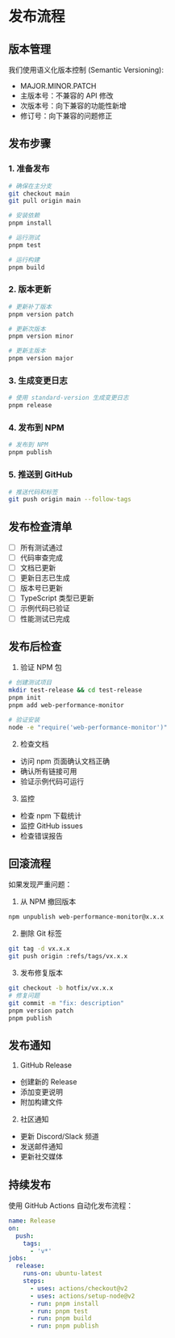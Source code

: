# 发布流程

## 版本管理

我们使用语义化版本控制 (Semantic Versioning):
- MAJOR.MINOR.PATCH
- 主版本号：不兼容的 API 修改
- 次版本号：向下兼容的功能性新增
- 修订号：向下兼容的问题修正

## 发布步骤

### 1. 准备发布

```bash
# 确保在主分支
git checkout main
git pull origin main

# 安装依赖
pnpm install

# 运行测试
pnpm test

# 运行构建
pnpm build
```

### 2. 版本更新

```bash
# 更新补丁版本
pnpm version patch

# 更新次版本
pnpm version minor

# 更新主版本
pnpm version major
```

### 3. 生成变更日志

```bash
# 使用 standard-version 生成变更日志
pnpm release
```

### 4. 发布到 NPM

```bash
# 发布到 NPM
pnpm publish
```

### 5. 推送到 GitHub

```bash
# 推送代码和标签
git push origin main --follow-tags
```

## 发布检查清单

- [ ] 所有测试通过
- [ ] 代码审查完成
- [ ] 文档已更新
- [ ] 更新日志已生成
- [ ] 版本号已更新
- [ ] TypeScript 类型已更新
- [ ] 示例代码已验证
- [ ] 性能测试已完成

## 发布后检查

1. 验证 NPM 包
```bash
# 创建测试项目
mkdir test-release && cd test-release
pnpm init
pnpm add web-performance-monitor

# 验证安装
node -e "require('web-performance-monitor')"
```

2. 检查文档
- 访问 npm 页面确认文档正确
- 确认所有链接可用
- 验证示例代码可运行

3. 监控
- 检查 npm 下载统计
- 监控 GitHub issues
- 检查错误报告

## 回滚流程

如果发现严重问题：

1. 从 NPM 撤回版本
```bash
npm unpublish web-performance-monitor@x.x.x
```

2. 删除 Git 标签
```bash
git tag -d vx.x.x
git push origin :refs/tags/vx.x.x
```

3. 发布修复版本
```bash
git checkout -b hotfix/vx.x.x
# 修复问题
git commit -m "fix: description"
pnpm version patch
pnpm publish
```

## 发布通知

1. GitHub Release
- 创建新的 Release
- 添加变更说明
- 附加构建文件

2. 社区通知
- 更新 Discord/Slack 频道
- 发送邮件通知
- 更新社交媒体

## 持续发布

使用 GitHub Actions 自动化发布流程：

```yaml
name: Release
on:
  push:
    tags:
      - 'v*'
jobs:
  release:
    runs-on: ubuntu-latest
    steps:
      - uses: actions/checkout@v2
      - uses: actions/setup-node@v2
      - run: pnpm install
      - run: pnpm test
      - run: pnpm build
      - run: pnpm publish
``` 